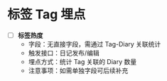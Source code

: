 # 标签 Tag 埋点

- [ ] **标签热度**
  - 字段：无直接字段，需通过 Tag-Diary 关联统计
  - 触发接口：日记发布/编辑
  - 埋点方式：统计 Tag 关联的 Diary 数量
  - 注意事项：如需单独字段可后续补充
